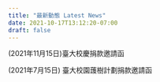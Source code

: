 ```yaml
---
title: "最新動態 Latest News"
date: 2021-10-17T13:12:20-07:00
draft: false
---
```

(2021年11月15日)臺大校慶捐款邀請函

(2021年7月15日) 臺大校園䕶樹計劃捐款邀請函